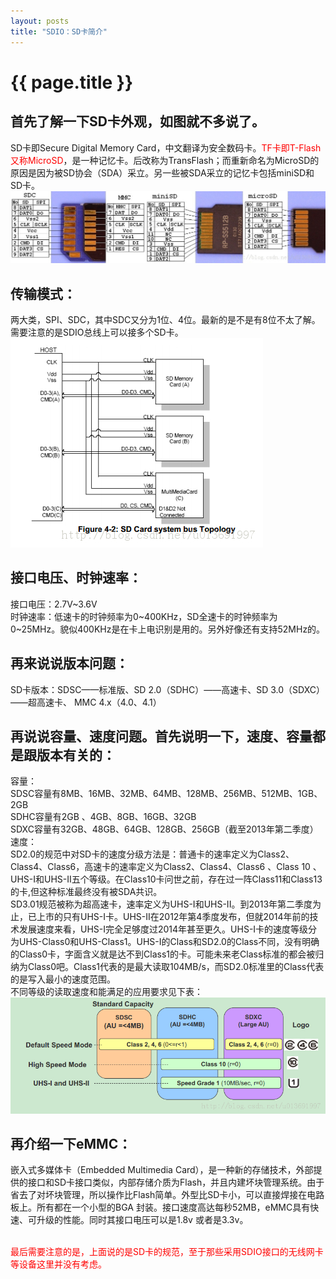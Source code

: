 ```yaml
---
layout: posts
title: "SDIO：SD卡简介"
---
```


# {{ page.title }}
## 首先了解一下SD卡外观，如图就不多说了。
SD卡即Secure Digital Memory Card，中文翻译为安全数码卡。<font color="red">TF卡即T-Flash又称MicroSD</font>，是一种记忆卡。后改称为TransFlash；而重新命名为MicroSD的原因是因为被SD协会（SDA）采立。另一些被SDA采立的记忆卡包括miniSD和SD卡。<img src="/images/sdio/sd卡外观.jpg" width="800">

## 传输模式：
两大类，SPI、SDC，其中SDC又分为1位、4位。最新的是不是有8位不太了解。需要注意的是SDIO总线上可以接多个SD卡。<img src="/images/sdio/sd总线结构.jpg">

## 接口电压、时钟速率：
接口电压：2.7V~3.6V<br>
时钟速率：低速卡的时钟频率为0~400KHz，SD全速卡的时钟频率为0~25MHz。貌似400KHz是在卡上电识别是用的。另外好像还有支持52MHz的。

## 再来说说版本问题：
SD卡版本：SDSC——标准版、SD 2.0（SDHC）——高速卡、SD 3.0（SDXC）——超高速卡、
MMC 4.x（4.0、4.1）

## 再说说容量、速度问题。首先说明一下，速度、容量都是跟版本有关的：
容量：<br>
SDSC容量有8MB、16MB、32MB、64MB、128MB、256MB、512MB、1GB、2GB<br>
SDHC容量有2GB 、4GB、8GB、16GB、32GB<br>
SDXC容量有32GB、48GB、64GB、128GB、256GB（截至2013年第二季度）<br>
速度：<br>
SD2.0的规范中对SD卡的速度分级方法是：普通卡的速率定义为Class2、Class4、Class6，高速卡的速率定义为Class2、Class4、Class6 、Class 10 、UHS-I和UHS-II五个等级。在Class10卡问世之前，存在过一阵Class11和Class13的卡,但这种标准最终没有被SDA共识。<br>
SD3.01规范被称为超高速卡，速率定义为UHS-I和UHS-II。到2013年第二季度为止，已上市的只有UHS-I卡。UHS-II在2012年第4季度发布，但就2014年前的技术发展速度来看，UHS-I完全足够度过2014年甚至更久。UHS-I卡的速度等级分为UHS-Class0和UHS-Class1。UHS-I的Class和SD2.0的Class不同，没有明确的Class0卡，字面含义就是达不到Class1的卡。可能未来老Class标准的都会被归纳为Class0吧。Class1代表的是最大读取104MB/s，而SD2.0标准里的Class代表的是写入最小的速度范围。<br>
不同等级的读取速度和能满足的应用要求见下表：<img src="/images/sdio/sd卡速率.jpg">

## 再介绍一下eMMC：
嵌入式多媒体卡（Embedded Multimedia Card），是一种新的存储技术，外部提供的接口和SD卡接口类似，内部存储介质为Flash，并且内建坏块管理系统。由于省去了对坏块管理，所以操作比Flash简单。外型比SD卡小，可以直接焊接在电路板上。所有都在一个小型的BGA 封装。接口速度高达每秒52MB，eMMC具有快速、可升级的性能。同时其接口电压可以是1.8v 或者是3.3v。<br><br>

<font color="red">最后需要注意的是，上面说的是SD卡的规范，至于那些采用SDIO接口的无线网卡等设备这里并没有考虑。</font>